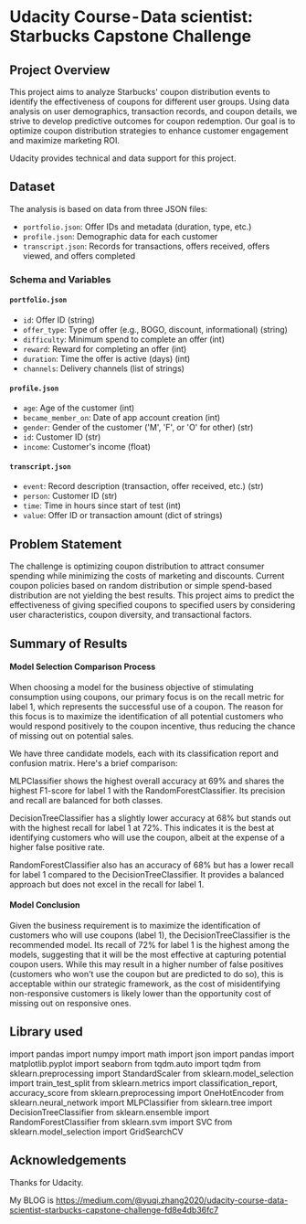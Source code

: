 # Udacity Course - Data scientist: Starbucks Capstone Challenge

## Project Overview

This project aims to analyze Starbucks' coupon distribution events to identify the effectiveness of coupons for different user groups. Using data analysis on user demographics, transaction records, and coupon details, we strive to develop predictive outcomes for coupon redemption. Our goal is to optimize coupon distribution strategies to enhance customer engagement and maximize marketing ROI.

Udacity provides technical and data support for this project.

## Dataset

The analysis is based on data from three JSON files:

- `portfolio.json`: Offer IDs and metadata (duration, type, etc.)
- `profile.json`: Demographic data for each customer
- `transcript.json`: Records for transactions, offers received, offers viewed, and offers completed

### Schema and Variables

#### `portfolio.json`

- `id`: Offer ID (string)
- `offer_type`: Type of offer (e.g., BOGO, discount, informational) (string)
- `difficulty`: Minimum spend to complete an offer (int)
- `reward`: Reward for completing an offer (int)
- `duration`: Time the offer is active (days) (int)
- `channels`: Delivery channels (list of strings)

#### `profile.json`

- `age`: Age of the customer (int)
- `became_member_on`: Date of app account creation (int)
- `gender`: Gender of the customer ('M', 'F', or 'O' for other) (str)
- `id`: Customer ID (str)
- `income`: Customer's income (float)

#### `transcript.json`

- `event`: Record description (transaction, offer received, etc.) (str)
- `person`: Customer ID (str)
- `time`: Time in hours since start of test (int)
- `value`: Offer ID or transaction amount (dict of strings)

## Problem Statement

The challenge is optimizing coupon distribution to attract consumer spending while minimizing the costs of marketing and discounts. Current coupon policies based on random distribution or simple spend-based distribution are not yielding the best results. This project aims to predict the effectiveness of giving specified coupons to specified users by considering user characteristics, coupon diversity, and transactional factors.

## Summary of Results

#### Model Selection Comparison Process

When choosing a model for the business objective of stimulating consumption using coupons, our primary focus is on the recall metric for label 1, which represents the successful use of a coupon. The reason for this focus is to maximize the identification of all potential customers who would respond positively to the coupon incentive, thus reducing the chance of missing out on potential sales.

We have three candidate models, each with its classification report and confusion matrix. Here's a brief comparison:

MLPClassifier shows the highest overall accuracy at 69% and shares the highest F1-score for label 1 with the RandomForestClassifier. Its precision and recall are balanced for both classes.

DecisionTreeClassifier has a slightly lower accuracy at 68% but stands out with the highest recall for label 1 at 72%. This indicates it is the best at identifying customers who will use the coupon, albeit at the expense of a higher false positive rate.

RandomForestClassifier also has an accuracy of 68% but has a lower recall for label 1 compared to the DecisionTreeClassifier. It provides a balanced approach but does not excel in the recall for label 1.

#### Model Conclusion

Given the business requirement is to maximize the identification of customers who will use coupons (label 1), the DecisionTreeClassifier is the recommended model. Its recall of 72% for label 1 is the highest among the models, suggesting that it will be the most effective at capturing potential coupon users. While this may result in a higher number of false positives (customers who won't use the coupon but are predicted to do so), this is acceptable within our strategic framework, as the cost of misidentifying non-responsive customers is likely lower than the opportunity cost of missing out on responsive ones.

## Library used
import pandas
import numpy
import math
import json
import pandas
import matplotlib.pyplot
import seaborn
from tqdm.auto import tqdm
from sklearn.preprocessing import StandardScaler
from sklearn.model_selection import train_test_split
from sklearn.metrics import classification_report, accuracy_score
from sklearn.preprocessing import OneHotEncoder
from sklearn.neural_network import MLPClassifier
from sklearn.tree import DecisionTreeClassifier
from sklearn.ensemble import RandomForestClassifier
from sklearn.svm import SVC
from sklearn.model_selection import GridSearchCV

## Acknowledgements

Thanks for Udacity.

My BLOG is https://medium.com/@yuqi.zhang2020/udacity-course-data-scientist-starbucks-capstone-challenge-fd8e4db36fc7